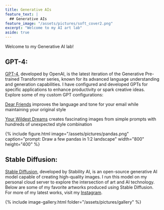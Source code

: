 ```yaml
---
title: Generative AIs
feature_text: |
  ## Generative AIs
feature_image: "/assets/pictures/soft_cover2.png"
excerpt: "Welcome to my AI art lab"
aside: true
---
```


Welcome to my Generative AI lab!

## GPT-4:
[GPT-4](https://en.wikipedia.org/wiki/GPT-4), developed by OpenAI, is the latest iteration of the Generative Pre-trained Transformer series, known for its advanced language understanding and generation capabilities. I have configured and developed GPTs for specific applications to enhance productivity or spark creative ideas. Explore some of my custom GPT configurations:

[Dear Friends](https://chatgpt.com/g/g-tgvhvuadi) improves the language and tone for your email while maintaining your original style

[Your Wildest Dreams](https://chatgpt.com/g/g-AbirBOedD) creates fascinating images from simple prompts with hundreds of unexpected style combination

{% include figure.html image="/assets/pictures/pandas.png" caption="prompt: Draw a few pandas in 1:2 landscape" width="800" height="400" %}

## Stable Diffusion:
[Stable Diffusion](https://en.wikipedia.org/wiki/Stable_Diffusion), developed by Stability AI, is an open-source generative AI model capable of creating high-quality images. I run this model on my personal cloud server to explore the intersection of art and AI technology. Below are some of my favorite artworks produced using Stable Diffusion. For more of my latest works, visit my [Instagram](https://www.instagram.com/anranandychen/?hl=en).

{% include image-gallery.html folder="/assets/pictures/gallery" %}
